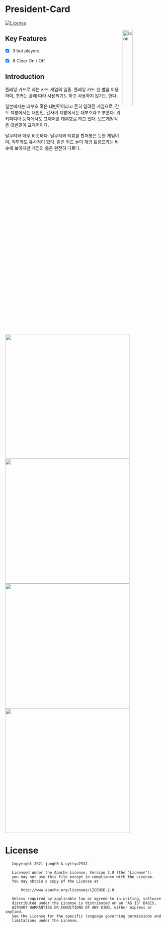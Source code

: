 # President-Card
[![License](https://img.shields.io/badge/License-Apache%202.0-blue.svg)](https://opensource.org/licenses/Apache-2.0)
</br>

<img alt="icon" src="https://user-images.githubusercontent.com/8678595/103478624-4e49d380-4e0b-11eb-8c7c-a41ed4c07144.png" align="right" width="25%">

## Key Features
- [x] 3 bot players
- [x] 8 Clear On / Off


## Introduction
플레잉 카드로 하는 카드 게임의 일종. 플레잉 카드 한 벌을 이용하며, 조커는 룰에 따라 사용되기도 하고 사용하지 않기도 한다.

일본에서는 대부호 혹은 대빈민이라고 흔히 알려진 게임으로, 간토 지방에서는 대빈민, 간사이 지방에서는 대부호라고 부른다. 위키피디아 등지에서도 표제어를 대부호로 하고 있다. 보드게임긱은 대빈민이 표제어이다.

달무티와 매우 비슷하다. 달무티와 티츄를 합쳐놓은 듯한 게임이며, 빅투와도 유사점이 있다. 같은 카드 놀이 계급 트럼프와는 비슷해 보이지만 게임의 룰은 완전히 다르다.</br>
<br>
<img src='https://user-images.githubusercontent.com/8678595/103479066-3d4e9180-4e0e-11eb-8e76-001ac446e4d3.PNG' width='400px'/>
<img src='https://user-images.githubusercontent.com/8678595/103479067-3de72800-4e0e-11eb-8cf5-57598e8c282c.PNG' width='400px'/>
<img src='https://user-images.githubusercontent.com/8678595/103479068-3f185500-4e0e-11eb-84c8-0c021d588ad8.PNG' width='400px'/>
<img src='https://user-images.githubusercontent.com/8678595/103479069-3fb0eb80-4e0e-11eb-94c8-d15ad4c9a129.PNG' width='400px'/>

# License

```
   Copyright 2021 jungh0 & uyttyu7532

   Licensed under the Apache License, Version 2.0 (the "License");
   you may not use this file except in compliance with the License.
   You may obtain a copy of the License at

       http://www.apache.org/licenses/LICENSE-2.0

   Unless required by applicable law or agreed to in writing, software
   distributed under the License is distributed on an "AS IS" BASIS,
   WITHOUT WARRANTIES OR CONDITIONS OF ANY KIND, either express or implied.
   See the License for the specific language governing permissions and
   limitations under the License.
   ```

